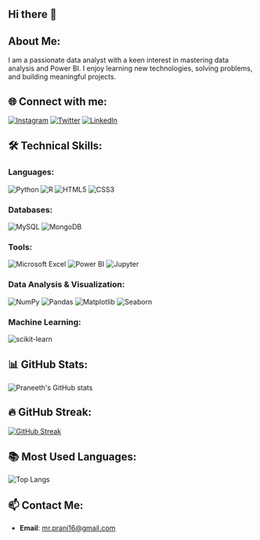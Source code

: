 ## Hi there 👋

## About Me:

I am a passionate data analyst  with a keen interest in mastering data analysis and Power BI. 
I enjoy learning new technologies, solving problems, and building meaningful projects.

## 🌐 Connect with me:
[![Instagram](https://img.shields.io/badge/Instagram-E4405F?style=for-the-badge&logo=instagram&logoColor=white)](https://www.instagram.com/_pranii.0/)
[![Twitter](https://img.shields.io/badge/X-1DA1F2?style=for-the-badge&logo=twitter&logoColor=white)](https://x.com/_pranii)
[![LinkedIn](https://img.shields.io/badge/LinkedIn-0077B5?style=for-the-badge&logo=linkedin&logoColor=white)](https://www.linkedin.com/in/praniiyadav/)

## 🛠️ Technical Skills:

### Languages:
![Python](https://img.shields.io/badge/Python-3670A0?style=for-the-badge&logo=python&logoColor=ffdd54)
![R](https://img.shields.io/badge/R-276DC3?style=for-the-badge&logo=r&logoColor=white)
![HTML5](https://img.shields.io/badge/HTML5-%23E34F26.svg?style=for-the-badge&logo=html5&logoColor=white)
![CSS3](https://img.shields.io/badge/CSS3-%231572B6.svg?style=for-the-badge&logo=css3&logoColor=white)

### Databases:
![MySQL](https://img.shields.io/badge/MySQL-00000F?style=for-the-badge&logo=mysql&logoColor=white)
![MongoDB](https://img.shields.io/badge/MongoDB-4EA94B?style=for-the-badge&logo=mongodb&logoColor=white)

### Tools:
![Microsoft Excel](https://img.shields.io/badge/Microsoft_Excel-217346?style=for-the-badge&logo=microsoft-excel&logoColor=white)
![Power BI](https://img.shields.io/badge/Power_BI-F2C811?style=for-the-badge&logo=power-bi&logoColor=black)
![Jupyter](https://img.shields.io/badge/Jupyter-F37626?style=for-the-badge&logo=jupyter&logoColor=white)

### Data Analysis & Visualization:
![NumPy](https://img.shields.io/badge/Numpy-013243?style=for-the-badge&logo=numpy&logoColor=white)
![Pandas](https://img.shields.io/badge/Pandas-150458?style=for-the-badge&logo=pandas&logoColor=white)
![Matplotlib](https://img.shields.io/badge/Matplotlib-000000?style=for-the-badge)
![Seaborn](https://img.shields.io/badge/Seaborn-3776AB?style=for-the-badge&logo=seaborn&logoColor=white)

### Machine Learning:
![scikit-learn](https://img.shields.io/badge/scikit--learn-F7931E?style=for-the-badge&logo=scikit-learn&logoColor=white)

## 📊 GitHub Stats:

![Praneeth's GitHub stats](https://github-readme-stats.vercel.app/api?username=praniiyadav&show_icons=true&theme=dark)

## 🔥 GitHub Streak:

[![GitHub Streak](https://streak-stats.demolab.com/?user=praniiyadav&theme=dark)](https://git.io/streak-stats)

## 📚 Most Used Languages:

![Top Langs](https://github-readme-stats.vercel.app/api/top-langs/?username=praniiyadav&layout=compact&theme=dark)

## 📫 Contact Me:

- **Email**: [mr.prani16@gmail.com](mailto:your.email@example.com)


